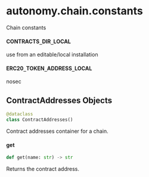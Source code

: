 <a id="autonomy.chain.constants"></a>

# autonomy.chain.constants

Chain constants

<a id="autonomy.chain.constants.CONTRACTS_DIR_LOCAL"></a>

#### CONTRACTS`_`DIR`_`LOCAL

use from an editable/local installation

<a id="autonomy.chain.constants.ERC20_TOKEN_ADDRESS_LOCAL"></a>

#### ERC20`_`TOKEN`_`ADDRESS`_`LOCAL

nosec

<a id="autonomy.chain.constants.ContractAddresses"></a>

## ContractAddresses Objects

```python
@dataclass
class ContractAddresses()
```

Contract addresses container for a chain.

<a id="autonomy.chain.constants.ContractAddresses.get"></a>

#### get

```python
def get(name: str) -> str
```

Returns the contract address.

